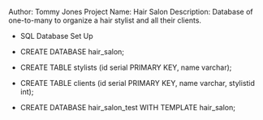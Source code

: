 Author: Tommy Jones
Project Name: Hair Salon
Description: Database of one-to-many to organize a hair stylist and all their clients.

* SQL Database Set Up

* CREATE DATABASE hair_salon;
* CREATE TABLE stylists (id serial PRIMARY KEY, name varchar);
* CREATE TABLE clients (id serial PRIMARY KEY, name varchar, stylistid int);
* CREATE DATABASE hair_salon_test WITH TEMPLATE hair_salon;
